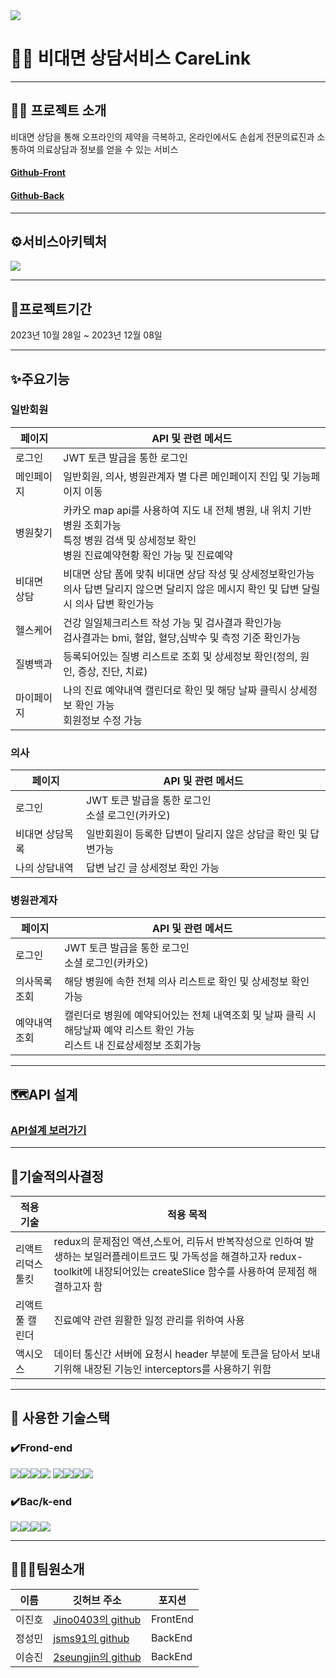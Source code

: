 
<img src="https://ifh.cc/g/6AnThw.jpg" />

# 👨‍⚕️ 비대면 상담서비스 CareLink

----

## 👨‍⚕️ 프로젝트 소개
비대면 상담을 통해 오프라인의 제약을 극복하고, 온라인에서도 손쉽게 전문의료진과 소통하여 의료상담과 정보를 얻을 수 있는 서비스

#### [Github-Front](https://github.com/TwoPlusOne-CareLink/CareLink-F)
#### [Github-Back](https://github.com/TwoPlusOne-CareLink/CareLink-B)

----

## ⚙️서비스아키텍처
<img src="https://ifh.cc/g/SgqXSL.png" />

----

## 📅프로젝트기간
2023년 10월 28일 ~ 2023년 12월 08일

----
## ✨주요기능

### 일반회원
|페이지|API 및 관련 메서드|
|---|---|
|로그인|JWT 토큰 발급을 통한 로그인|
|메인페이지|일반회원, 의사, 병원관계자 별 다른 메인페이지 진입 및 기능페이지 이동|
|병원찾기|카카오 map api를 사용하여 지도 내 전체 병원, 내 위치 기반 병원 조회가능<br>특정 병원 검색 및 상세정보 확인<br>병원 진료예약현황 확인 가능 및 진료예약|
|비대면 상담|비대면 상담 폼에 맞춰 비대면 상담 작성 및 상세정보확인가능<br>의사 답변 달리지 않으면 달리지 않은 메시지 확인 및 답변 달릴시 의사 답변 확인가능|
|헬스케어|건강 일일체크리스트 작성 가능 및 검사결과 확인가능<br>검사결과는 bmi, 혈압, 혈당,심박수 및 측정 기준 확인가능 |
|질병백과|등록되어있는 질병 리스트로 조회 및 상세정보 확인(정의, 원인, 증상, 진단, 치료)|
|마이페이지|나의 진료 예약내역 캘린더로 확인 및 해당 날짜 클릭시 상세정보 확인 가능<br>회원정보 수정 가능|

### 의사
|페이지|API 및 관련 메서드|
|---|---|
|로그인|JWT 토큰 발급을 통한 로그인<br>소셜 로그인(카카오)<br>|
|비대면 상담목록|일반회원이 등록한 답변이 달리지 않은 상담글 확인 및 답변가능|
|나의 상담내역|답변 남긴 글 상세정보 확인 가능|

### 병원관계자
|페이지|API 및 관련 메서드|
|---|---|
|로그인|JWT 토큰 발급을 통한 로그인<br>소셜 로그인(카카오)<br>|
|의사목록조회|해당 병원에 속한 전체 의사 리스트로 확인 및 상세정보 확인 가능|
|예약내역조회|캘린더로 병원에 예약되어있는 전체 내역조회 및 날짜 클릭 시 해당날짜 예약 리스트 확인 가능 <br> 리스트 내 진료상세정보 조회가능 |

----

## 🗺API 설계
### [API설계 보러가기](https://www.notion.so/38be19feec0143ca886808fb65e56fc2?v=7ddb449397d5416d9b228caf71b9c96f)

----
## 🔨기술적의사결정

|적용 기술|적용 목적|
|---|---|
|리액트 리덕스 툴킷|redux의 문제점인 액션,스토어, 리듀서 반복작성으로 인하여 발생하는 보일러플레이트코드 및 가독성을 해결하고자 redux-toolkit에 내장되어있는 createSlice 함수를 사용하여 문제점 해결하고자 함|
|리액트 풀 캘린더|진료예약 관련 원활한 일정 관리를 위하여 사용 | 
|액시오스|데이터 통신간 서버에 요청시 header 부분에 토큰을 담아서 보내기위해 내장된 기능인 interceptors를 사용하기 위함|response를 받을때 json 타입을 자동으로 변환받기 위함|

----
## 🔨 사용한 기술스택


### ✔️Frond-end
<img src="https://img.shields.io/badge/HTML-red?style=for-the-badge&logo=HTML&logoColor=black"><img src="https://img.shields.io/badge/Css-blue?style=for-the-badge&logo=Css&logoColor=black"><img src="https://img.shields.io/badge/javascript-orange?style=for-the-badge&logo=javascript&logoColor=yellow"><img src="https://img.shields.io/badge/styled-components-orange?style=for-the-badge&logo=styled-components&logoColor=yellow">
<img src="https://img.shields.io/badge/React-61DAFB?style=for-the-badge&logo=React&logoColor=black"><img src="https://img.shields.io/badge/Redux-764ABC?style=for-the-badge&logo=Redux&logoColor=purple"><img src="https://img.shields.io/badge/Reduxtoolkit-764ABC?style=for-the-badge&logo=Reduxtoolkit&logoColor=purple"><img src="https://img.shields.io/badge/fullcalendar-000000?style=for-the-badge&logo=fullcalendar&logoColor=white">
### ✔️Bac/k-end
<img src="https://img.shields.io/badge/Spring Boot-6DB33F?style=for-the-badge&logo=Spring Boot&logoColor=yellow"><img src="https://img.shields.io/badge/springsecurity-6DB33F?style=for-the-badge&logo=springsecurity&logoColor=yellow"><img src="https://img.shields.io/badge/Oracle-white?style=for-the-badge&logo=Oracle&logoColor=red"><img src="https://img.shields.io/badge/jsonwebtokens-white?style=for-the-badge&logo=jsonwebtokens&logoColor=purple">

----

## 👨‍👩‍👧팀원소개

|이름|깃허브 주소|포지션|
|---|---|---|
|이진호|[Jino0403의 github](https://github.com/Jino0403)|FrontEnd|
|정성민|[jsms91의 github](https://github.com/jsms91)|BackEnd|
|이승진|[2seungjin의 github](https://github.com/2seungjin)|BackEnd|








